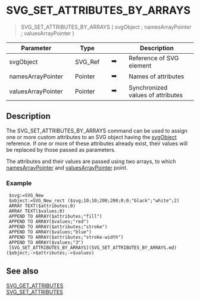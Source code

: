 <!-- SVG_SET_ATTRIBUTES_BY_ARRAYS ( objectID ; Param_2 ; Param_3 )
 -> objectID (Text)
 -> Param_2 (Pointer)
 -> Param_3 (Pointer)-->
# SVG_SET_ATTRIBUTES_BY_ARRAYS

> SVG_SET_ATTRIBUTES_BY_ARRAYS ( svgObject ; namesArrayPointer ; valuesArrayPointer )

| Parameter |     | Type |     |     |     | Description |     |
| --- | --- | --- | --- | --- | --- | --- | --- |
| svgObject |     | SVG_Ref |     | ➡️ |     | Reference of SVG element |     |
| namesArrayPointer |     | Pointer |     | ➡️ |     | Names of attributes |     |
| valuesArrayPointer |     | Pointer |     | ➡️ |     | Synchronized values of attributes |     |

## Description

The SVG_SET_ATTRIBUTES_BY_ARRAYS command can be used to assign one or more custom attributes to an SVG object having the [svgObject](# "Reference of SVG element") reference. If one or more of these attributes already exist, their values will be replaced by those passed as parameters.

The attributes and their values are passed using two arrays, to which [namesArrayPointer](# "Names of attributes") and [valuesArrayPointer](# "Synchronized values of attributes") point.

### Example  

```4d
 $svg:=SVG_New   
 $object:=SVG_New_rect ($svg;10;10;200;200;0;0;"black";"white";2)  
 ARRAY TEXT($attributes;0)  
 ARRAY TEXT($values;0)  
 APPEND TO ARRAY($attributes;"fill")  
 APPEND TO ARRAY($values;"red")  
 APPEND TO ARRAY($attributes;"stroke")  
 APPEND TO ARRAY($values;"blue")  
 APPEND TO ARRAY($attributes;"stroke-width")  
 APPEND TO ARRAY($values;"3")  
 [SVG_SET_ATTRIBUTES_BY_ARRAYS](SVG_SET_ATTRIBUTES_BY_ARRAYS.md) ($object;->$attributes;->$values)
```

## See also

[SVG_GET_ATTRIBUTES](SVG_GET_ATTRIBUTES.md)  
[SVG_SET_ATTRIBUTES](SVG_SET_ATTRIBUTES.md)
